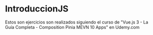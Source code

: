 # IntroduccionJS

Estos son ejercicios son realizados siguiendo el curso de 
"Vue.js 3 - La Guía Completa - Composition Pinia MEVN 10 Apps" en Udemy.com
